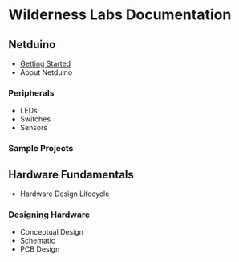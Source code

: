 # Wilderness Labs Documentation

## Netduino
 * [Getting Started](Legacy_Netduino/Getting_Started)
 * About Netduino

### Peripherals
 * LEDs
 * Switches
 * Sensors

### Sample Projects

## Hardware Fundamentals
 * Hardware Design Lifecycle

### Designing Hardware

 * Conceptual Design
 * Schematic
 * PCB Design

 
